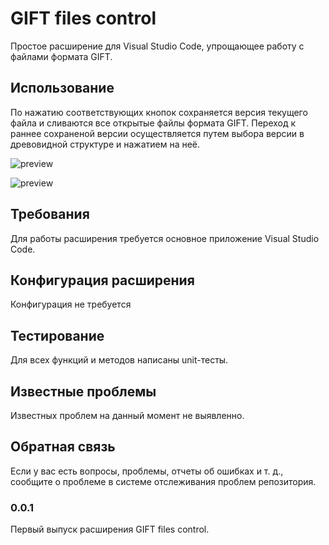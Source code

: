 # GIFT files control

Простое расширение для Visual Studio Code, упрощающее работу с файлами формата GIFT.

## Использование

По нажатию соответствующих кнопок сохраняется версия текущего файла и сливаются все открытые файлы формата GIFT. Переход к раннее сохраненой версии осуществляется путем выбора версии в древовидной структуре и нажатием на неё.

![preview](https://user-images.githubusercontent.com/26046873/167868072-4aae48d7-0201-46b1-9973-ec518ec76ebc.gif)

![preview](https://user-images.githubusercontent.com/26046873/167868218-5312c118-d686-42b7-a9c6-00a7bcec53b3.gif)

## Требования

Для работы расширения требуется основное приложение Visual Studio Code.

## Конфигурация расширения

Конфигурация не требуется

## Тестирование

Для всех функций и методов написаны unit-тесты.

## Известные проблемы

Известных проблем на данный момент не выявленно.

## Обратная связь

Если у вас есть вопросы, проблемы, отчеты об ошибках и т. д., сообщите о проблеме в системе отслеживания проблем репозитория.

### 0.0.1

Первый выпуск расширения GIFT files control.